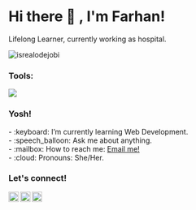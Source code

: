 # <strong>Hi there :wave: , I'm Farhan!</strong>
Lifelong Learner, currently working as hospital.
<p align="left"> <img src="https://komarev.com/ghpvc/?username=goonesmile&label=Profile%20views&color=0e75b6&style=flat" alt="isrealodejobi" />
</p>

### <summary><strong>Tools:</strong></summary>
<p>
    <img src="https://img.shields.io/badge/Text%20Editor-Visual%20Studio%20Code-blue?&logo=visual%20studio%20code&logoColor=blue" />
</p>

### <summary><strong>Yosh!</strong></summary>
<p>
    - :keyboard: I’m currently learning Web Development. </br>
    - :speech_balloon: Ask me about anything.</br>
    - :mailbox: How to reach me: <a href="mailto:farhanpoetra011@gmail.com">Email me!</a>  </br>
    - :cloud: Pronouns: She/Her. </br>
<p>
 
### <summary><strong>Let's connect!</strong></summary>
<a href="https://twitter.com/FarhanA68418">
  <img align="left" alt="Goo's Twitter" width="20px" src="https://simpleicons.now.sh/expertsexchange/ffffff" />
</a>
<a href="https://www.instagram.com/farhnaldy__/">
  <img align="left" alt="Goo's Instagram" width="20px" src="https://simpleicons.now.sh/instagram/ffffff" />
</a>
<a href="https://yours.com/">
  <img align="left" alt="Goo's Blog" width="20px" src="https://simpleicons.now.sh/blogger/ffffff" />
</a>
